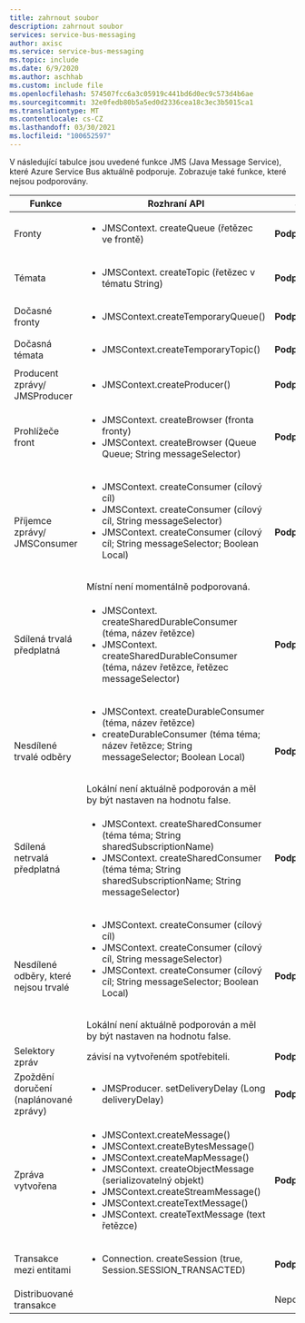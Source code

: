 ```yaml
---
title: zahrnout soubor
description: zahrnout soubor
services: service-bus-messaging
author: axisc
ms.service: service-bus-messaging
ms.topic: include
ms.date: 6/9/2020
ms.author: aschhab
ms.custom: include file
ms.openlocfilehash: 574507fcc6a3c05919c441bd6d0ec9c573d4b6ae
ms.sourcegitcommit: 32e0fedb80b5a5ed0d2336cea18c3ec3b5015ca1
ms.translationtype: MT
ms.contentlocale: cs-CZ
ms.lasthandoff: 03/30/2021
ms.locfileid: "100652597"
---
```

V následující tabulce jsou uvedené funkce JMS (Java Message Service), které Azure Service Bus aktuálně podporuje. Zobrazuje také funkce, které nejsou podporovány.


| Funkce | Rozhraní API |Status |
|---|---|---|
| Fronty   | <ul> <li> JMSContext. createQueue (řetězec ve frontě) </li> </ul>| **Podporováno** |
| Témata   | <ul> <li> JMSContext. createTopic (řetězec v tématu String) </li> </ul>| **Podporováno** |
| Dočasné fronty |<ul> <li> JMSContext.createTemporaryQueue() </li> </ul>| **Podporováno** |
| Dočasná témata |<ul> <li> JMSContext.createTemporaryTopic() </li> </ul>| **Podporováno** |
| Producent zprávy/<br/> JMSProducer |<ul> <li> JMSContext.createProducer() </li> </ul>| **Podporováno** |
| Prohlížeče front |<ul> <li> JMSContext. createBrowser (fronta fronty) </li> <li> JMSContext. createBrowser (Queue Queue; String messageSelector) </li> </ul> | **Podporováno** |
| Příjemce zprávy/ <br/> JMSConsumer | <ul> <li> JMSContext. createConsumer (cílový cíl) </li> <li> JMSContext. createConsumer (cílový cíl, String messageSelector) </li> <li> JMSContext. createConsumer (cílový cíl; String messageSelector; Boolean Local)</li> </ul>  <br/> Místní není momentálně podporovaná. | **Podporováno** |
| Sdílená trvalá předplatná | <ul> <li> JMSContext. createSharedDurableConsumer (téma, název řetězce) </li> <li> JMSContext. createSharedDurableConsumer (téma, název řetězce, řetězec messageSelector) </li> </ul>| **Podporováno**|
| Nesdílené trvalé odběry | <ul> <li> JMSContext. createDurableConsumer (téma, název řetězce) </li> <li> createDurableConsumer (téma téma; název řetězce; String messageSelector; Boolean Local) </li> </ul> <br/> Lokální není aktuálně podporován a měl by být nastaven na hodnotu false. | **Podporováno** |
| Sdílená netrvalá předplatná |<ul> <li> JMSContext. createSharedConsumer (téma téma; String sharedSubscriptionName) </li> <li> JMSContext. createSharedConsumer (téma téma; String sharedSubscriptionName; String messageSelector) </li> </ul> | **Podporováno** |
| Nesdílené odběry, které nejsou trvalé |<ul> <li> JMSContext. createConsumer (cílový cíl) </li> <li> JMSContext. createConsumer (cílový cíl, String messageSelector) </li> <li> JMSContext. createConsumer (cílový cíl; String messageSelector; Boolean Local) </li> </ul> <br/> Lokální není aktuálně podporován a měl by být nastaven na hodnotu false. | **Podporováno** |
| Selektory zpráv | závisí na vytvořeném spotřebiteli. | **Podporováno** |
| Zpoždění doručení (naplánované zprávy) | <ul> <li> JMSProducer. setDeliveryDelay (Long deliveryDelay) </li> </ul>|**Podporováno**|
| Zpráva vytvořena |<ul> <li> JMSContext.createMessage() </li> <li> JMSContext.createBytesMessage() </li> <li> JMSContext.createMapMessage() </li> <li> JMSContext. createObjectMessage (serializovatelný objekt) </li> <li> JMSContext.createStreamMessage() </li> <li> JMSContext.createTextMessage() </li> <li> JMSContext. createTextMessage (text řetězce) </li> </ul>| **Podporováno** |
| Transakce mezi entitami |<ul> <li> Connection. createSession (true, Session.SESSION_TRANSACTED) </li> </ul> | **Podporováno** |
| Distribuované transakce || Nepodporováno |
